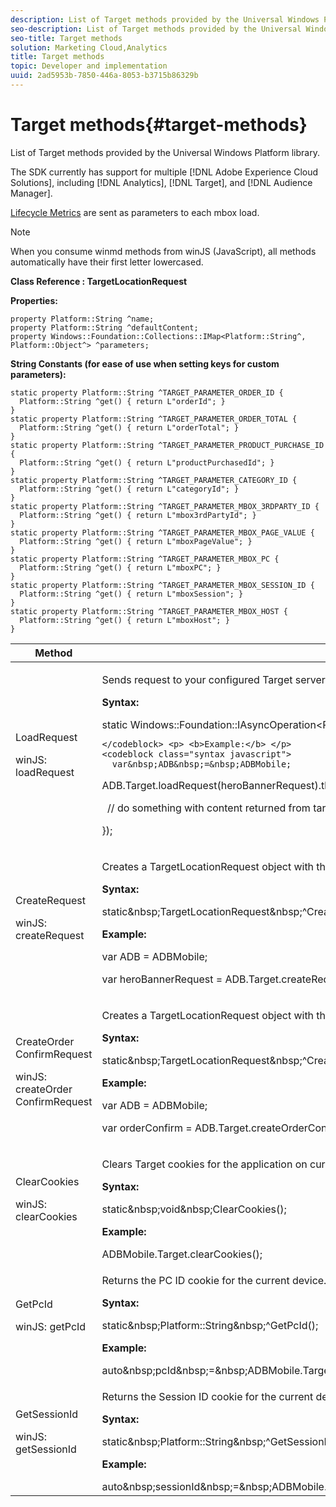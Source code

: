 ```yaml
---
description: List of Target methods provided by the Universal Windows Platform library.
seo-description: List of Target methods provided by the Universal Windows Platform library.
seo-title: Target methods
solution: Marketing Cloud,Analytics
title: Target methods
topic: Developer and implementation
uuid: 2ad5953b-7850-446a-8053-b3715b86329b
---
```


# Target methods{#target-methods}

List of Target methods provided by the Universal Windows Platform library.

The SDK currently has support for multiple [!DNL Adobe Experience Cloud Solutions], including [!DNL Analytics], [!DNL Target], and [!DNL Audience Manager].

[Lifecycle Metrics](../metrics.md#concept_77CA5CEB51D1418FB98EC7C044682A05) are sent as parameters to each mbox load.

>[!NOTE]
>
>When you consume winmd methods from winJS (JavaScript), all methods automatically have their first letter lowercased.

**Class Reference : TargetLocationRequest**

**Properties:**

```
property Platform::String ^name; 
property Platform::String ^defaultContent; 
property Windows::Foundation::Collections::IMap<Platform::String^, Platform::Object^> ^parameters;
```

**String Constants (for ease of use when setting keys for custom parameters):**

```
static property Platform::String ^TARGET_PARAMETER_ORDER_ID { 
  Platform::String ^get() { return L"orderId"; } 
} 
static property Platform::String ^TARGET_PARAMETER_ORDER_TOTAL { 
  Platform::String ^get() { return L"orderTotal"; } 
} 
static property Platform::String ^TARGET_PARAMETER_PRODUCT_PURCHASE_ID { 
  Platform::String ^get() { return L"productPurchasedId"; } 
} 
static property Platform::String ^TARGET_PARAMETER_CATEGORY_ID { 
  Platform::String ^get() { return L"categoryId"; } 
} 
static property Platform::String ^TARGET_PARAMETER_MBOX_3RDPARTY_ID { 
  Platform::String ^get() { return L"mbox3rdPartyId"; } 
} 
static property Platform::String ^TARGET_PARAMETER_MBOX_PAGE_VALUE { 
  Platform::String ^get() { return L"mboxPageValue"; } 
} 
static property Platform::String ^TARGET_PARAMETER_MBOX_PC { 
  Platform::String ^get() { return L"mboxPC"; } 
} 
static property Platform::String ^TARGET_PARAMETER_MBOX_SESSION_ID { 
  Platform::String ^get() { return L"mboxSession"; } 
} 
static property Platform::String ^TARGET_PARAMETER_MBOX_HOST { 
  Platform::String ^get() { return L"mboxHost"; } 
}
```

<table id="table_AD066582C8E2478A8DC0A59B78ACB443"> 
 <thead> 
  <tr> 
   <th colname="col1" class="entry"> Method </th> 
   <th colname="col2" class="entry"> Description </th> 
  </tr> 
 </thead>
 <tbody> 
  <tr> 
   <td colname="col1"> <p>LoadRequest </p> <p>winJS: loadRequest </p> </td> 
   <td colname="col2"> <p>Sends <span class="codeph"> request </span> to your configured Target server and returns the string value of the offer generated in a block <span class="codeph"> callback </span>. </p> <p> <b>Syntax:</b> </p> 
    <codeblock class="syntax csharp">
      static&nbsp;Windows::Foundation::IAsyncOperation&lt;Platform::String&nbsp;^&gt;&nbsp;^LoadRequest(TargetLocationRequest&nbsp;^request);

    </codeblock> <p> <b>Example:</b> </p> 
    <codeblock class="syntax javascript">
      var&nbsp;ADB&nbsp;=&nbsp;ADBMobile; 
     
ADB.Target.loadRequest(heroBannerRequest).then(function(content)&nbsp;{ 
     
&nbsp;&nbsp;//&nbsp;do&nbsp;something&nbsp;with&nbsp;content&nbsp;returned&nbsp;from&nbsp;target&nbsp;server 
     
}); 
    </codeblock> </td> 
  </tr> 
  <tr> 
   <td colname="col1"> CreateRequest <p>winJS: createRequest </p> </td> 
   <td colname="col2"> <p>Creates a <span class="codeph"> TargetLocationRequest </span> object with the given parameters. </p> <p> <b>Syntax:</b> </p> 
    <codeblock class="syntax csharp">
      static&amp;nbsp;TargetLocationRequest&amp;nbsp;^CreateRequest(Platform::String&amp;nbsp;^name,&amp;nbsp;Platform::String&amp;nbsp;^defaultContent,&amp;nbsp;Windows::Foundation::Collections::IMap&lt;Platform::String^,&amp;nbsp;Platform::Object^&gt;&amp;nbsp;^parameters); 
    </codeblock> <p> <b>Example:</b> </p> 
    <codeblock class="syntax javascript">
      var&nbsp;ADB&nbsp;=&nbsp;ADBMobile; 
     
var&nbsp;heroBannerRequest&nbsp;=&nbsp;ADB.Target.createRequest("heroBanner",&nbsp;"default.png",&nbsp;null); 
    </codeblock> </td> 
  </tr> 
  <tr> 
   <td colname="col1"> <p>CreateOrder​ConfirmRequest </p> <p>winJS: createOrder​ConfirmRequest </p> </td> 
   <td colname="col2"> <p>Creates a <span class="codeph"> TargetLocationRequest </span> object with the given parameters. </p> <p> <b>Syntax:</b> </p> 
    <codeblock class="syntax csharp">
      static&amp;nbsp;TargetLocationRequest&amp;nbsp;^CreateOrderConfirmRequest(Platform::String&amp;nbsp;^name,&amp;nbsp;Platform::String&amp;nbsp;^orderId,&amp;nbsp;Platform::String&amp;nbsp;^orderTotal,&amp;nbsp;Platform::String&amp;nbsp;^productPurchasedId,&amp;nbsp;Windows::Foundation::Collections::IMap&lt;Platform::String^,&amp;nbsp;Platform::Object^&gt;&amp;nbsp;^parameters); 
    </codeblock> <p> <b>Example:</b> </p> 
    <codeblock class="syntax javascript">
      var&nbsp;ADB&nbsp;=&nbsp;ADBMobile; 
     
var&nbsp;orderConfirm&nbsp;=&nbsp;ADB.Target.createOrderConfirmRequest("orderConfirm",&nbsp;"order",&nbsp;"47.88",&nbsp;"3722",&nbsp;null); 
    </codeblock> </td> 
  </tr> 
  <tr> 
   <td colname="col1"> ClearCookies <p>winJS: clearCookies </p> </td> 
   <td colname="col2"> <p>Clears Target cookies for the application on current device. </p> <p> <b>Syntax:</b> </p> 
    <codeblock class="syntax csharp">
      static&amp;nbsp;void&amp;nbsp;ClearCookies(); 
    </codeblock> <p> <b>Example:</b> </p> 
    <codeblock class="syntax javascript">
      ADBMobile.Target.clearCookies(); 
    </codeblock> </td> 
  </tr> 
  <tr> 
   <td colname="col1"> GetPcId <p>winJS: getPcId </p> </td> 
   <td colname="col2"> <p>Returns the PC ID cookie for the current device. </p> <p> <b>Syntax:</b> </p> 
    <codeblock class="syntax csharp">
      static&amp;nbsp;Platform::String&amp;nbsp;^GetPcId(); 
    </codeblock> <p> <b>Example:</b> </p> 
    <codeblock class="syntax javascript">
      auto&amp;nbsp;pcId&amp;nbsp;=&amp;nbsp;ADBMobile.Target.getPcId(); 
    </codeblock> </td> 
  </tr> 
  <tr> 
   <td colname="col1"> GetSessionId <p>winJS: getSessionId </p> </td> 
   <td colname="col2"> <p>Returns the Session ID cookie for the current device. </p> <p> <b>Syntax:</b> </p> 
    <codeblock class="syntax csharp">
      static&amp;nbsp;Platform::String&amp;nbsp;^GetSessionId(); 
    </codeblock> <p> <b>Example:</b> </p> 
    <codeblock class="syntax javascript">
      auto&amp;nbsp;sessionId&amp;nbsp;=&amp;nbsp;ADBMobile.Target.getSessionId(); 
    </codeblock> </td> 
  </tr> 
 </tbody> 
</table>

